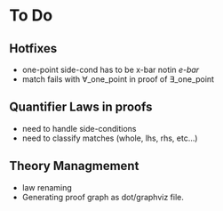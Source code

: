 # To Do

## Hotfixes

* one-point side-cond has to be  x-bar notin *e-bar*
* match fails with ∀\_one\_point in proof of ∃\_one\_point

## Quantifier Laws in proofs

* need to handle side-conditions
* need to classify matches (whole, lhs, rhs, etc...)

## Theory Managmement

* law renaming
* Generating proof graph as dot/graphviz file.
